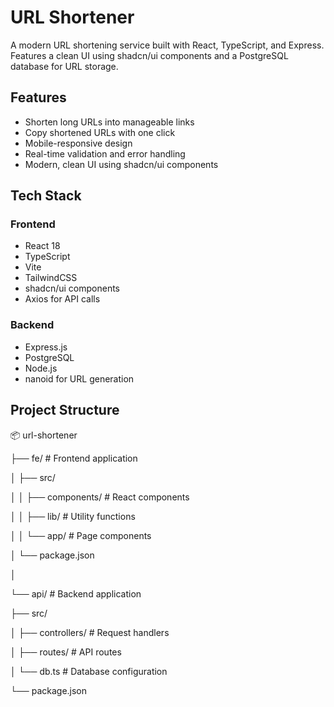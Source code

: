 
# URL Shortener

A modern URL shortening service built with React, TypeScript, and Express. Features a clean UI using shadcn/ui components and a PostgreSQL database for URL storage.

## Features

- Shorten long URLs into manageable links
- Copy shortened URLs with one click
- Mobile-responsive design
- Real-time validation and error handling
- Modern, clean UI using shadcn/ui components

## Tech Stack

### Frontend

- React 18
- TypeScript
- Vite
- TailwindCSS
- shadcn/ui components
- Axios for API calls

### Backend

- Express.js
- PostgreSQL
- Node.js
- nanoid for URL generation

## Project Structure

📦 url-shortener

├── fe/                   # Frontend application

│   ├── src/

│   │   ├── components/   # React components

│   │   ├── lib/          # Utility functions

│   │   └── app/          # Page components

│   └── package.json

│

└── api/                  # Backend application

   ├── src/

   │   ├── controllers/  # Request handlers

   │   ├── routes/       # API routes

   │   └── db.ts         # Database configuration
    
   └── package.json
